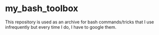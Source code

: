 # my_bash_toolbox
This repository is used as an archive for bash commands/tricks that I use infrequently but every time I do, I have to google them. 
